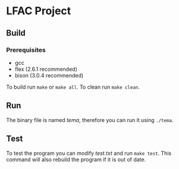 # LFAC Project



## Build
### Prerequisites
- gcc
- flex (2.6.1 recommended)
- bison (3.0.4 recommended)

To build run `make` or `make all`. To clean run `make clean`.



## Run
The binary file is named *tema*, therefore you can run it using `./tema`.



## Test
To test the program you can modify *test.txt* and run `make test`. This command will also rebuild the program if it is out of date.
